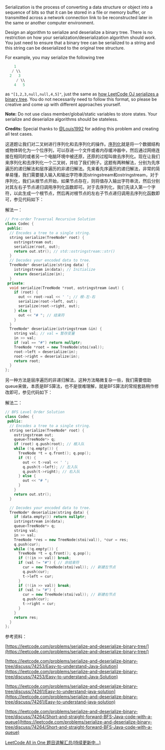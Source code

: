 Serialization is the process of converting a data structure or object into a sequence of bits so that it can be stored in a file or memory buffer, or transmitted across a network connection link to be reconstructed later in the same or another computer environment.

Design an algorithm to serialize and deserialize a binary tree. There is no restriction on how your serialization/deserialization algorithm should work. You just need to ensure that a binary tree can be serialized to a string and this string can be deserialized to the original tree structure.

For example, you may serialize the following tree

```cpp
    1
   / \\
  2   3
     / \\
    4   5
```

as `"[1,2,3,null,null,4,5]"`, just the same as [how LeetCode OJ serializes a binary tree](https://leetcode.com/faq/#binary-tree). You do not necessarily need to follow this format, so please be creative and come up with different approaches yourself.

**Note:** Do not use class member/global/static variables to store states. Your serialize and deserialize algorithms should be stateless.

**Credits:** Special thanks to [@Louis1992](https://leetcode.com/discuss/user/Louis1992) for adding this problem and creating all test cases.

这道题让我们对二叉树进行序列化和去序列化的操作。[序列化](https://zh.wikipedia.org/wiki/%E5%BA%8F%E5%88%97%E5%8C%96)就是将一个数据结构或物体转化为一个位序列，可以存进一个文件或者内存缓冲器中，然后通过网络连接在相同的或者另一个电脑环境中被还原，还原的过程叫做去序列化。现在让我们来序列化和去序列化一个二叉树，并给了我们例子。这题有两种解法，分别为先序遍历的递归解法和层序遍历的非递归解法。先来看先序遍历的递归解法，非常的简单易懂，我们需要接入输入和输出字符串流istringstream和ostringstream，对于序列化，我们从根节点开始，如果节点存在，则将值存入输出字符串流，然后分别对其左右子节点递归调用序列化函数即可。对于去序列化，我们先读入第一个字符，以此生成一个根节点，然后再对根节点的左右子节点递归调用去序列化函数即可，参见代码如下：

解法一：

```cpp
// Pre-order Traversal Recursive Solution
class Codec {
 public:
  // Encodes a tree to a single string.
  string serialize(TreeNode* root) {
    ostringstream out;
    serialize(root, out);
    return out.str(); // std::ostringstream::str()
  }
  // Decodes your encoded data to tree.
  TreeNode* deserialize(string data) {
    istringstream in(data); // Initialize
    return deserialize(in);
  }
 private:
  void serialize(TreeNode *root, ostringstream &out) {
    if (root) {
      out << root->val << ' '; // 根-左-右
      serialize(root->left, out);
      serialize(root->right, out);
    } else {
      out << "# "; // 结束符
    }
  }
  TreeNode* deserialize(istringstream &in) {
    string val; // val = 暂存变量
    in >> val;
    if (val == "#") return nullptr;
    TreeNode *root = new TreeNode(stoi(val));
    root->left = deserialize(in);
    root->right = deserialize(in);
    return root;
  }
};
```

另一种方法是层序遍历的非递归解法，这种方法略微复杂一些，我们需要借助queue来做，本质是BFS算法，也不是很难理解，就是BFS算法的常规套路稍作修改即可，参见代码如下：

解法二：

```cpp
// BFS Level Order Solution
class Codec {
 public:
  // Encodes a tree to a single string.
  string serialize(TreeNode* root) {
    ostringstream out;
    queue<TreeNode*> q;
    if (root) q.push(root); // 根入队
    while (!q.empty()) {
      TreeNode *t = q.front(); q.pop();
      if (t) {
        out << t->val << ' ';
        q.push(t->left); // 左入队
        q.push(t->right); // 右入队
      } else {
        out << "# ";
      }
    }
    return out.str();
  }

  // Decodes your encoded data to tree.
  TreeNode* deserialize(string data) {
    if (data.empty()) return nullptr;
    istringstream in(data);
    queue<TreeNode*> q;
    string val;
    in >> val;
    TreeNode *res = new TreeNode(stoi(val)), *cur = res;
    q.push(cur);
    while (!q.empty()) {
      TreeNode *t = q.front(); q.pop();
      if (!(in >> val)) break;
      if (val != "#") { // 非结束符
        cur = new TreeNode(stoi(val)); // 新建左节点
        q.push(cur);
        t->left = cur;
      }
      if (!(in >> val)) break;
      if (val != "#") {
        cur = new TreeNode(stoi(val)); // 新建右节点
        q.push(cur);
        t->right = cur;
      }
    }
    return res;
  }
};
```

参考资料：

[https://leetcode.com/problems/serialize-and-deserialize-binary-tree/](https://leetcode.com/problems/serialize-and-deserialize-binary-tree/)

[https://leetcode.com/problems/serialize-and-deserialize-binary-tree/discuss/74253/Easy-to-understand-Java-Solution](https://leetcode.com/problems/serialize-and-deserialize-binary-tree/discuss/74253/Easy-to-understand-Java-Solution)

[https://leetcode.com/problems/serialize-and-deserialize-binary-tree/discuss/74261/Easy-to-understand-java-solution](https://leetcode.com/problems/serialize-and-deserialize-binary-tree/discuss/74261/Easy-to-understand-java-solution)

[https://leetcode.com/problems/serialize-and-deserialize-binary-tree/discuss/74264/Short-and-straight-forward-BFS-Java-code-with-a-queue](https://leetcode.com/problems/serialize-and-deserialize-binary-tree/discuss/74264/Short-and-straight-forward-BFS-Java-code-with-a-queue)

[LeetCode All in One 题目讲解汇总(持续更新中...)](http://www.cnblogs.com/grandyang/p/4606334.html)